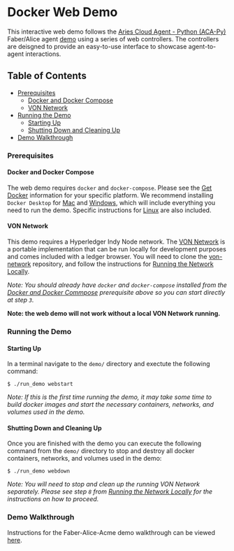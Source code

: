 # Docker Web Demo

This interactive web demo follows the [Aries Cloud Agent - Python (ACA-Py)](https://github.com/hyperledger/aries-cloudagent-python) Faber/Alice agent [demo](https://github.com/hyperledger/aries-cloudagent-python/tree/master/demo#the-alicefaber-python-demo) using a series of web controllers. The controllers are deisgned to provide an easy-to-use interface to showcase agent-to-agent interactions.
 
## Table of Contents

- [Prerequisites](#prerequisites)
    - [Docker and Docker Compose](#docker-and-docker-compose)
    - [VON Network](#von-network)
- [Running the Demo](#running-the-demo)
    - [Starting Up](#starting-up)
    - [Shutting Down and Cleaning Up](#shutting-down-and-cleaning-up)
- [Demo Walkthrough](#demo-walkthrough)

### Prerequisites

#### Docker and Docker Compose

The web demo requires `docker` and `docker-compose`. Please see the [Get Docker](https://docs.docker.com/get-docker/) information for your specific platform. We recommend installing `Docker Desktop` for [Mac](https://docs.docker.com/docker-for-mac/install/) and [Windows](https://docs.docker.com/docker-for-windows/install/), which will include everything you need to run the demo. Specific instructions for [Linux](https://docs.docker.com/install/linux/docker-ce/ubuntu/) are also included.

#### VON Network

This demo requires a Hyperledger Indy Node network. The [VON Network](https://github.com/bcgov/von-network) is a portable implementation that can be run locally for development purposes and comes included with a ledger browser. You will need to clone the [von-network](https://github.com/bcgov/von-network) repository, and follow the instructions for [Running the Network Locally](https://github.com/bcgov/von-network#running-the-network-locally).

_Note: You should already have `docker` and `docker-compose` installed from the [Docker and Docker Commpose](#docker-and-docker-compose) prerequisite above so you can start directly at step `3`._

**Note: the web demo will not work without a local VON Network running.**

### Running the Demo

#### Starting Up
 In a terminal navigate to the `demo/` directory and exectute the following command:

 ```
$ ./run_demo webstart
 ```

 _Note: If this is the first time running the demo, it may take some time to build docker images and start the necessary containers, networks, and volumes used in the demo._

#### Shutting Down and Cleaning Up

Once you are finished with the demo you can execute the following command from the `demo/` directory to stop and destroy all docker containers, networks, and volumes used in the demo:

```
$ ./run_demo webdown
```

 _Note: You will need to stop and clean up the running VON Network separately. Please see step `8` from [Running the Network Locally](https://github.com/bcgov/von-network#running-the-network-locally) for the instructions on how to proceed._

### Demo Walkthrough

Instructions for the Faber-Alice-Acme demo walkthrough can be viewed [here](../README.md#demo-walkthrough).